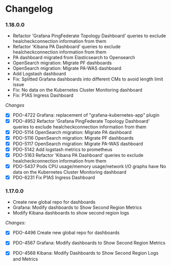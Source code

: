 # Changelog

### 1.18.0.0

- Refactor 'Grafana PingFederate Topology Dashboard' queries to exclude healcheckconnection information from them
- Refactor 'Kibana PA Dashboard' queries to exclude healcheckconnection information from them
- PA dashboard migrated from Elasticsearch to Opensearch
- OpenSearch migration: Migrate PF dashboards
- OpenSearch migration: Migrate PA-WAS dashboard
- Add Logstash dashboard
- Fix: Splitted Grafana dashboards into different CMs to avoid length limit issue
- Fix: No data on the Kubernetes Cluster Monitoring dashboard
- Fix: P1AS Ingress Dashboard

_Changes_

- [X] PDO-4722 Grafana: replacement of "grafana-kubernetes-app" plugin
- [X] PDO-4952 Refactor 'Grafana PingFederate Topology Dashboard' queries to exclude healcheckconnection information from them
- [X] PDO-5114 OpenSearch migration: Migrate PA dashboard
- [X] PDO-5116 OpenSearch migration: Migrate PF dashboards
- [X] PDO-5117 OpenSearch migration: Migrate PA-WAS dashboard
- [X] PDO-5142 Add logstash metrics to prometheus
- [X] PDO-5163 Refactor 'Kibana PA Dashboard' queries to exclude healcheckconnection information from them
- [X] PDO-5437 Pods CPU usage/memory usage/network I/O graphs have No data on the Kubernetes Cluster Monitoring dashboard
- [X] PDO-6231 Fix P1AS Ingress Dashboard

### 1.17.0.0

- Create new global repo for dashboards
- Grafana: Modify dashboards to Show Second Region Metrics
- Modify Kibana dashboards to show second region logs

_Changes:_

- [X] PDO-4496 Create new global repo for dashboards
- [X] PDO-4567 Grafana: Modify dashboards to Show Second Region Metrics
- [X] PDO-4568 Kibana: Modify Dashboards to Show Second Region Logs and Metrics

